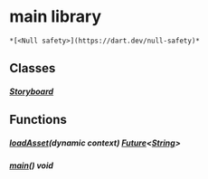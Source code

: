 


# main library






    *[<Null safety>](https://dart.dev/null-safety)*





## Classes

##### [Storyboard](../main/Storyboard-class.md)



 







## Functions

##### [loadAsset](../main/loadAsset.md)(dynamic context) [Future](https://api.flutter.dev/flutter/dart-async/Future-class.html)&lt;[String](https://api.flutter.dev/flutter/dart-core/String-class.html)>



   




##### [main](../main/main.md)() void



   












